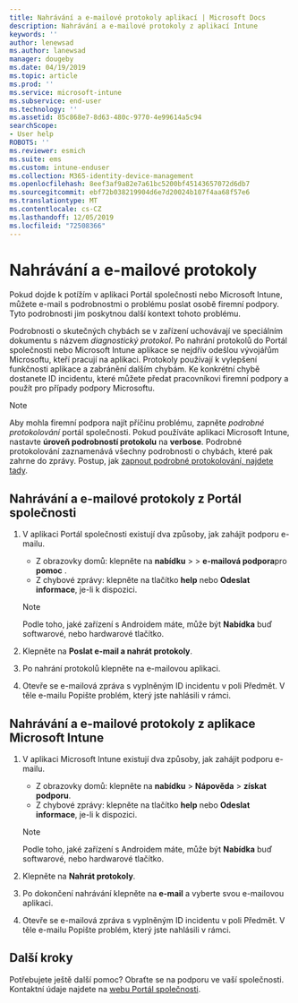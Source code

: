 ```yaml
---
title: Nahrávání a e-mailové protokoly aplikací | Microsoft Docs
description: Nahrávání a e-mailové protokoly z aplikací Intune
keywords: ''
author: lenewsad
ms.author: lanewsad
manager: dougeby
ms.date: 04/19/2019
ms.topic: article
ms.prod: ''
ms.service: microsoft-intune
ms.subservice: end-user
ms.technology: ''
ms.assetid: 85c868e7-8d63-480c-9770-4e99614a5c94
searchScope:
- User help
ROBOTS: ''
ms.reviewer: esmich
ms.suite: ems
ms.custom: intune-enduser
ms.collection: M365-identity-device-management
ms.openlocfilehash: 8eef3af9a82e7a61bc5200bf45143657072d6db7
ms.sourcegitcommit: ebf72b038219904d6e7d20024b107f4aa68f57e6
ms.translationtype: MT
ms.contentlocale: cs-CZ
ms.lasthandoff: 12/05/2019
ms.locfileid: "72508366"
---
```

# <a name="upload-and-email-logs"></a>Nahrávání a e-mailové protokoly  

Pokud dojde k potížím v aplikaci Portál společnosti nebo Microsoft Intune, můžete e-mail s podrobnostmi o problému poslat osobě firemní podpory. Tyto podrobnosti jim poskytnou další kontext tohoto problému.  

Podrobnosti o skutečných chybách se v zařízení uchovávají ve speciálním dokumentu s názvem _diagnostický protokol_. Po nahrání protokolů do Portál společnosti nebo Microsoft Intune aplikace se nejdřív odešlou vývojářům Microsoftu, kteří pracují na aplikaci. Protokoly používají k vylepšení funkčnosti aplikace a zabránění dalším chybám. Ke konkrétní chybě dostanete ID incidentu, které můžete předat pracovníkovi firemní podpory a použít pro případy podpory Microsoftu.  

> [!Note]
> Aby mohla firemní podpora najít příčinu problému, zapněte _podrobné protokolování_ portál společnosti. Pokud používáte aplikaci Microsoft Intune, nastavte **úroveň podrobností protokolu** na **verbose**. Podrobné protokolování zaznamenává všechny podrobnosti o chybách, které pak zahrne do zprávy. Postup, jak [zapnout podrobné protokolování, najdete tady](use-verbose-logging-to-help-your-it-administrator-fix-device-issues-android.md).  

## <a name="upload-and-email-logs-from-company-portal"></a>Nahrávání a e-mailové protokoly z Portál společnosti  

1. V aplikaci Portál společnosti existují dva způsoby, jak zahájit podporu e-mailu.
    * Z obrazovky domů: klepněte na **nabídku** >  > **e-mailová podpora**pro **pomoc** .  
    * Z chybové zprávy: klepněte na tlačítko **help** nebo **Odeslat informace**, je-li k dispozici.  

    > [!NOTE]
    > Podle toho, jaké zařízení s Androidem máte, může být **Nabídka** buď softwarové, nebo hardwarové tlačítko.  

3. Klepněte na **Poslat e-mail a nahrát protokoly**.  
4. Po nahrání protokolů klepněte na e-mailovou aplikaci. 
5. Otevře se e-mailová zpráva s vyplněným ID incidentu v poli Předmět. V těle e-mailu Popište problém, který jste nahlásili v rámci.    


## <a name="upload-and-email-logs-from-microsoft-intune-app"></a>Nahrávání a e-mailové protokoly z aplikace Microsoft Intune   

1. V aplikaci Microsoft Intune existují dva způsoby, jak zahájit podporu e-mailu.  
    * Z obrazovky domů: klepněte na **nabídku** > **Nápověda** > **získat podporu**.  
    * Z chybové zprávy: klepněte na tlačítko **help** nebo **Odeslat informace**, je-li k dispozici.  

    > [!NOTE]
    > Podle toho, jaké zařízení s Androidem máte, může být **Nabídka** buď softwarové, nebo hardwarové tlačítko.

3. Klepněte na **Nahrát protokoly**.  
4. Po dokončení nahrávání klepněte na **e-mail** a vyberte svou e-mailovou aplikaci.  
5. Otevře se e-mailová zpráva s vyplněným ID incidentu v poli Předmět. V těle e-mailu Popište problém, který jste nahlásili v rámci.  

## <a name="next-steps"></a>Další kroky  

Potřebujete ještě další pomoc? Obraťte se na podporu ve vaší společnosti. Kontaktní údaje najdete na [webu Portál společnosti](https://go.microsoft.com/fwlink/?linkid=2010980).
